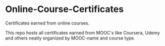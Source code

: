 # Online-Course-Certificates
Certificates earned from online courses.

This repo hosts all certificates earned from MOOC's like Coursera, Udemy and others neatly organized by MOOC-name and course type.

